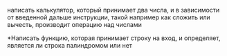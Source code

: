 написать калькулятор, который принимает два числа, и в зависимости от введенной дальше инструкции, такой например как сложить или вычесть, производит операцию над числами

*Написать функцию, которая принимает строку на вход, и определяет, является ли строка палиндромом или нет